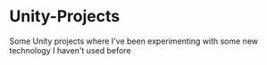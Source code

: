 # Unity-Projects
Some Unity projects where I've been experimenting with some new technology I haven't used before

